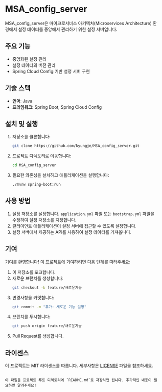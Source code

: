 # MSA_config_server

MSA_config_server은 마이크로서비스 아키텍처(Microservices Architecture) 환경에서 설정 데이터를 중앙에서 관리하기 위한 설정 서버입니다.

## 주요 기능

- 중앙화된 설정 관리
- 설정 데이터의 버전 관리
- Spring Cloud Config 기반 설정 서버 구현

## 기술 스택

- **언어**: Java
- **프레임워크**: Spring Boot, Spring Cloud Config

## 설치 및 실행

1. 저장소를 클론합니다:
   ```bash
   git clone https://github.com/kyungje/MSA_config_server.git
   ```
2. 프로젝트 디렉토리로 이동합니다:
   ```bash
   cd MSA_config_server
   ```
3. 필요한 의존성을 설치하고 애플리케이션을 실행합니다:
   ```bash
   ./mvnw spring-boot:run
   ```

## 사용 방법

1. 설정 저장소를 설정합니다. `application.yml` 파일 또는 `bootstrap.yml` 파일을 수정하여 설정 저장소를 지정합니다.
2. 클라이언트 애플리케이션이 설정 서버에 접근할 수 있도록 설정합니다.
3. 설정 서버에서 제공하는 API를 사용하여 설정 데이터를 가져옵니다.

## 기여

기여를 환영합니다! 이 프로젝트에 기여하려면 다음 단계를 따라주세요:

1. 이 저장소를 포크합니다.
2. 새로운 브랜치를 생성합니다:
   ```bash
   git checkout -b feature/새로운기능
   ```
3. 변경사항을 커밋합니다:
   ```bash
   git commit -m "추가: 새로운 기능 설명"
   ```
4. 브랜치를 푸시합니다:
   ```bash
   git push origin feature/새로운기능
   ```
5. Pull Request를 생성합니다.

## 라이센스

이 프로젝트는 MIT 라이센스를 따릅니다. 세부사항은 [LICENSE](LICENSE) 파일을 참조하세요.
```

이 파일을 프로젝트 루트 디렉토리에 `README.md`로 저장하면 됩니다. 추가적인 내용이 필요하면 알려주세요!
